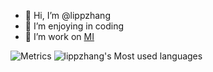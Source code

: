 - 👋 Hi, I’m @lippzhang
- 👀 I’m enjoying in coding
- 💞️ I’m work on [MI](https://www.mi.com/)

<!---
lippzhang/lippzhang is a ✨ special ✨ repository because its `README.md` (this file) appears on your GitHub profile.
You can click the Preview link to take a look at your changes.
--->

![Metrics](https://metrics.lecoq.io/?template=classic&base=header%2C%20activity%2C%20community%2C%20repositories%2C%20metadata&base.indepth=false&base.hireable=false&base.skip=false&config.timezone=Asia%2FShanghai)
![lippzhang's Most used languages](https://github-readme-stats.vercel.app/api/top-langs?username=lippzhang&show_icons=true&count_private=true&theme=gotham)
